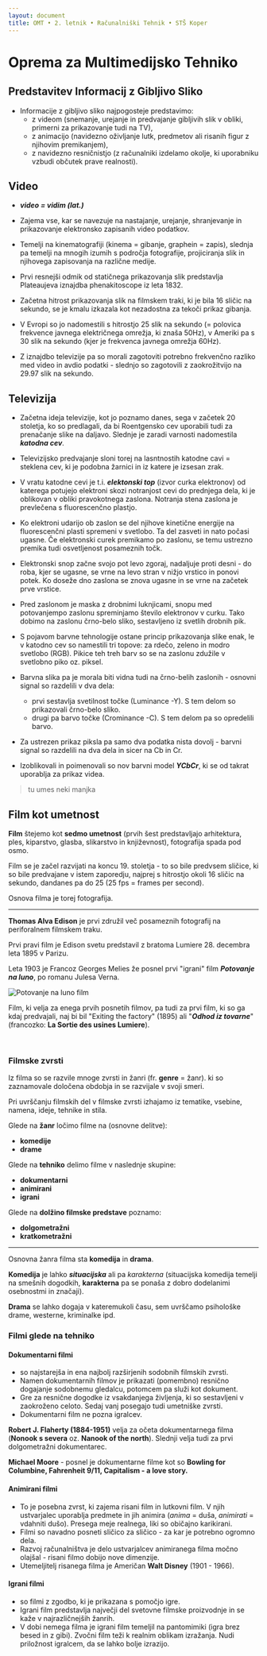 ```yaml
---
layout: document
title: OMT • 2. letnik • Računalniški Tehnik • STŠ Koper
---
```


# Oprema za Multimedijsko Tehniko

## Predstavitev Informacij z Gibljivo Sliko

 + Informacije z gibljivo sliko najpogosteje predstavimo:
   + z videom (snemanje, urejanje in predvajanje gibljivih slik v obliki, primerni za prikazovanje tudi na TV),
   + z animacijo (navidezno oživljanje lutk, predmetov ali risanih figur z njihovim premikanjem),
   + z navidezno resničnistjo (z računalniki izdelamo okolje, ki uporabniku vzbudi občutek prave realnosti).
   
## Video

 + **_video = vidim (lat.)_**
 
 + Zajema vse, kar se navezuje na nastajanje, urejanje, shranjevanje in prikazovanje elektronsko zapisanih video podatkov.
 
 + Temelji na kinematografiji (kinema = gibanje, graphein = zapis), slednja pa temelji na mnogih izumih s področja fotografije, projiciranja slik in njihovega zapisovanja na različne medije.
 
 + Prvi resnejši odmik od statičnega prikazovanja slik predstavlja Plateaujeva iznajdba phenakitoscope iz leta 1832.
 
 + Začetna hitrost prikazovanja slik na filmskem traki, ki je bila 16 sličic na sekundo, se je kmalu izkazala kot nezadostna za tekoči prikaz gibanja.
 
 + V Evropi so jo nadomestili s hitrostjo 25 slik na sekundo (= polovica frekvence javnega električnega omrežja, ki znaša 50Hz), v Ameriki pa s 30 slik na sekundo (kjer je frekvenca javnega omrežja 60Hz).
 
 + Z iznajdbo televizije pa so morali zagotoviti potrebno frekvenčno razliko med video in avdio podatki - slednjo so zagotovili z zaokrožitvijo na 29.97 slik na sekundo.
 

## Televizija

 + Začetna ideja televizije, kot jo poznamo danes, sega v začetek 20 stoletja, ko so predlagali, da bi Roentgensko cev uporabili tudi za prenačanje slike na daljavo. Slednje je zaradi varnosti nadomestila **_katodna cev_**.
 
 + Televizijsko predvajanje sloni torej na lasntnostih katodne cavi = steklena cev, ki je podobna žarnici in iz katere je izsesan zrak.
 
 + V vratu katodne cevi je t.i. **_elektonski top_** (izvor curka elektronov) od katerega potujejo elektroni skozi notranjost cevi do prednjega dela, ki je oblikovan v obliki pravokotnega zaslona. Notranja stena zaslona je prevlečena s fluorescenčno plastjo.
 
 + Ko elektroni udarijo ob zaslon se del njihove kinetične energije na fluorescenčni plasti spremeni v svetlobo. Ta del zasveti in nato počasi ugasne. Če elektronski curek premikamo po zaslonu, se temu ustrezno premika tudi osvetljenost posameznih točk.
 
 + Elektronski snop začne svojo pot levo zgoraj, nadaljuje proti desni - do roba, kjer se ugasne, se vrne na levo stran v nižjo vrstico in ponovi potek. Ko doseže dno zaslona se znova ugasne in se vrne na začetek prve vrstice.
 
 + Pred zaslonom je maska z drobnimi luknjicami, snopu med potovanjempo zaslonu spreminjamo število elektronov v curku. Tako dobimo na zaslonu črno-belo sliko, sestavljeno iz svetlih drobnih pik.
 
 + S pojavom barvne tehnologije ostane princip prikazovanja slike enak, le v katodno cev so namestili tri topove: za rdečo, zeleno in modro svetlobo (RGB). Pikice teh treh barv so se na zaslonu zdužile v svetlobno piko oz. piksel.
 
 + Barvna slika pa je morala biti vidna tudi na črno-belih zaslonih - osnovni signal so razdelili v dva dela:
   + prvi sestavlja svetilnost točke (Luminance -Y). S tem delom so prikazovali črno-belo sliko.
   + drugi pa barvo točke (Crominance -C). S tem delom pa so opredelili barvo.
 
 + Za ustrezen prikaz piksla pa samo dva podatka nista dovolj - barvni signal so razdelili na dva dela in sicer na Cb in Cr.
 
 + Izoblikovali in poimenovali so nov barvni model **_YCbCr_**, ki se od takrat uporablja za prikaz videa.
 

> tu umes neki manjka

 
## Film kot umetnost
**Film** štejemo kot **sedmo umetnost** (prvih šest predstavljajo arhitektura, ples, kiparstvo, glasba, slikarstvo in književnost), fotografija spada pod osmo.

Film se je začel razvijati na koncu 19. stoletja - to so bile predvsem sličice, ki so bile predvajane v istem zaporedju, najprej s hitrostjo okoli 16 sličic na sekundo, dandanes pa do 25 (25 fps = frames per second).

Osnova filma je torej fotografija.

---

**Thomas Alva Edison** je prvi združil več posameznih fotografij na periforalnem filmskem traku.

Prvi pravi film je Edison svetu predstavil z bratoma Lumiere 28. decembra leta 1895 v Parizu.

Leta 1903 je Francoz Georges Melies že posnel prvi "igrani" film ***Potovanje na luno***, po romanu Julesa Verna.

![Potovanje na luno film](https://m.media-amazon.com/images/M/MV5BMzcyYzhlMzctYjg1NS00ODJlLTkxOTUtYmQ4YjgxMWY5MGFlXkEyXkFqcGdeQXVyNDE5MTU2MDE@._V1_UY268_CR1,0,182,268_AL_.jpg)

Film, ki velja za enega prvih posnetih filmov, pa tudi za prvi film, ki so ga kdaj predvajali, naj bi bil "Exiting the factory" (1895) ali "***Odhod iz tovarne***" (francozko: **La Sortie des usines Lumiere**).

<br>

### Filmske zvrsti

Iz filma so se razvile mnoge zvrsti in žanri (fr. **genre** = žanr). ki so zaznamovale določena obdobja in se razvijale v svoji smeri.

Pri uvrščanju filmskih del v filmske zvrsti izhajamo iz tematike, vsebine, namena, ideje, tehnike in stila.

Glede na **žanr** ločimo filme na (osnovne delitve):
- **komedije**
- **drame**

Glede na **tehniko** delimo filme v naslednje skupine:
- **dokumentarni**
- **animirani**
- **igrani**

Glede na **dolžino filmske predstave** poznamo:
- **dolgometražni**
- **kratkometražni**

---

Osnovna žanra filma sta **komedija** in **drama**.

**Komedija** je lahko ***situacijska*** ali pa *karakterna* (situacijska komedija temelji na smešnih dogodkih, **karakterna** pa se ponaša z dobro dodelanimi osebnostmi in značaji).

**Drama** se lahko dogaja v kateremukoli času, sem uvrščamo psihološke drame, westerne, kriminalke ipd.

### Filmi glede na tehniko

#### **Dokumentarni filmi** 
- so najstarejša in ena najbolj razširjenih sodobnih filmskih zvrsti.
- Namen dokumentarnih filmov je prikazati (pomembno) resnično dogajanje sodobnemu gledalcu, potomcem pa služi kot dokument.
- Gre za resnične dogodke iz vsakdanjega življenja, ki so sestavljeni v zaokroženo celoto. Sedaj vanj posegajo tudi umetniške zvrsti.
- Dokumentarni film ne pozna igralcev.

**Robert J. Flaherty (1884-1951)** velja za očeta dokumentarnega filma (**Nonook s severa** oz. **Nanook of the north**). Slednji velja tudi za prvi dolgometražni dokumentarec.

**Michael Moore** - posnel je dokumentarne filme kot so **Bowling for Columbine, Fahrenheit 9/11, Capitalism - a love story.**

#### Animirani filmi

- To je posebna zvrst, ki zajema risani film in lutkovni film. V njih ustvarjalec uporablja predmete in jih animira (*anima* = duša, *animirati* = vdahniti dušo). Presega meje realnega, liki so običajno karikirani.
- Filmi so navadno posneti sličico za sličico - za kar je potrebno ogromno dela.
- Razvoj računalništva je delo ustvarjalcev animiranega filma močno olajšal - risani filmo dobijo nove dimenzije.
- Utemeljitelj risanega filma je Američan **Walt Disney** (1901 - 1966).

#### Igrani filmi

- so filmi z zgodbo, ki je prikazana s pomočjo igre.
- Igrani film predstavlja največji del svetovne filmske proizvodnje in se kaže v najrazličnejših žanrih.
- V dobi nemega filma je igrani film temeljil na pantomimiki (igra brez besed in z gibi). Zvočni film teži k realnim oblikam izražanja. Nudi priložnost igralcem, da se lahko bolje izrazijo.



